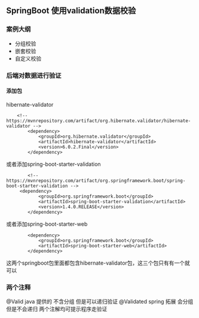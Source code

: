 ## SpringBoot 使用validation数据校验
### 案例大纲
+ 分组校验
+ 嵌套校验
+ 自定义校验

### 后端对数据进行验证

#### 添加包

hibernate-validator
```
    <!-- https://mvnrepository.com/artifact/org.hibernate.validator/hibernate-validator -->
        <dependency>
            <groupId>org.hibernate.validator</groupId>
            <artifactId>hibernate-validator</artifactId>
            <version>6.0.2.Final</version>
        </dependency>
```
或者添加spring-boot-starter-validation
```
        <!-- https://mvnrepository.com/artifact/org.springframework.boot/spring-boot-starter-validation -->
     <dependency>
            <groupId>org.springframework.boot</groupId>
            <artifactId>spring-boot-starter-validation</artifactId>
            <version>1.4.0.RELEASE</version>
        </dependency>
```
或者添加spring-boot-starter-web
```
        <dependency>
            <groupId>org.springframework.boot</groupId>
            <artifactId>spring-boot-starter-web</artifactId>
        </dependency>
```
这两个springboot包里面都包含hibernate-validator包，这三个包只有有一个就可以

### 两个注释

@Valid java 提供的 不含分组  但是可以递归验证
@Validated spring 拓展  会分组  但是不会递归
两个注解均可提示程序走验证